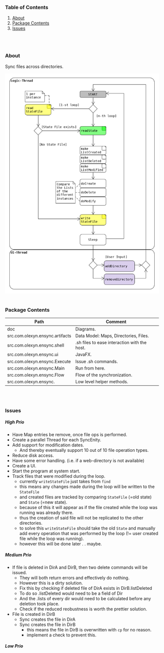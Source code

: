 ### Table of Contents
1. [About](#about)
4. [Package Contents](#package-contents)
5. [Issues](#issues)

<br>
<br>

### About <a name="about"></a> 
Sync files across directories.

![alt text](https://raw.githubusercontent.com/IO42630/ensync/master/doc/flow-n-instances.png "Hello!")
<br>
<br>

### Package Contents <a name="package-contents"></a> 

| Path         | Comment |
|---------------|-------------|
doc | Diagrams.
src.com.olexyn.ensync.artifacts | Data Model: Maps, Directories, Files. 
src.com.olexyn.ensync.shell | .sh files to ease interaction with the host.
src.com.olexyn.ensync.ui | JavaFX.
src.com.olexyn.ensync.Execute       | Issue .sh commands.
src.com.olexyn.ensync.Main          | Run from here.
src.com.olexyn.ensync.Flow      | Flow of the synchronization.
src.com.olexyn.ensync. | Low level helper methods.

<br>
<br>

### Issues <a name="issues"></a> 

##### High Prio

- Have Map entries be remove, once file ops is performed.
- Create a parallel Thread for each SyncEnity.
- Add support for modification dates. 
  - And thereby eventually support 10 out of 10 file operation types.
- Reduce disk access.
- Have some error handling. (i.e. if a web-directory is not available)
- Create a UI.
- Start the program at system start.
- Track files that were modified during the loop.
    - currently `writeStateFile` just takes from `find`
    - this means any changes made during the loop will be written to the `StateFile`
    - and created files are tracked by comparing `StateFile` (=old state) and `State` (=new state).
    - because of this it will appear as if the file created while the loop was running
    was already there.
    - thus the creation of said file will not be replicated to the other directories.
    - to solve this `writeStateFile` should take the old `State` and manually add every operation that was performed by the loop (!= user created file while the loop was running).
    - however this will be done later . . maybe.

      
##### Medium Prio
- If file is deleted in DirA and DirB, then two delete commands will be issued.
    - They will both return errors and effectively do nothing.
    - However this is a dirty solution.
    - Fix this by checking if deleted file of DirA exists in DirB.listDeleted
    - To do so .listDeleted would need to be a field of Dir
    - And the .lists of every dir would need to be calculated before any deletion took place.
    - Check if the reduced reobustness is worth the prettier solution.
 - File is created in DirB
    - Sync creates the file in DirA
    - Sync creates the file in DirB 
      - this means the file in DirB is overwritten with `cp` for no reason.
      - implement a check to prevent this.
      
      
##### Low Prio